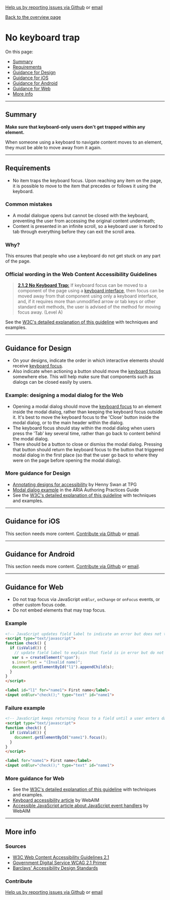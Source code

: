 [Help us by reporting issues via Github](https://github.com/theappbusiness/accessibility-guidelines) or [email](mailto:jeanfrancois@theappbusiness.com)

[Back to the overview page](./../README.md)

# No keyboard trap

On this page:
* [Summary](#summary)
* [Requirements](#requirements)
* [Guidance for Design](#guidance-for-design)
* [Guidance for iOS](#guidance-for-ios)
* [Guidance for Android](#guidance-for-android)
* [Guidance for Web](#guidance-for-web)
* [More info](#more-info)

---

## Summary

**Make sure that keyboard-only users don't get trapped within any element.**

When someone using a keyboard to navigate content moves to an element, they must be able to move away from it again.

---

## Requirements

* No item traps the keyboard focus. Upon reaching any item on the page, it is possible to move to the item that precedes or follows it using the keyboard.

### Common mistakes

* A modal dialogue opens but cannot be closed with the keyboard, preventing the user from accessing the original content underneath;
* Content is presented in an infinite scroll, so a keyboard user is forced to tab through everything before they can exit the scroll area.

### Why?

This ensures that people who use a keyboard do not get stuck on any part of the page.

### Official wording in the Web Content Accessibility Guidelines

> [**2.1.2 No Keyboard Trap:**](https://www.w3.org/TR/UNDERSTANDING-WCAG20/keyboard-operation-trapping.html) If keyboard focus can be moved to a component of the page using a [keyboard interface](https://www.w3.org/TR/UNDERSTANDING-WCAG20/keyboard-operation-trapping.html#keybrd-interfacedef), then focus can be moved away from that component using only a keyboard interface, and, if it requires more than unmodified arrow or tab keys or other standard exit methods, the user is advised of the method for moving focus away. (Level A)

See the [W3C's detailed explanation of this guideline](https://www.w3.org/TR/UNDERSTANDING-WCAG20/keyboard-operation-trapping.html) with techniques and examples.

---

## Guidance for Design

* On your designs, indicate the order in which interactive elements should receive [keyboard focus](./definitions.md#keyboard-focus). 
* Also indicate when actioning a button should move the [keyboard focus](./definitions.md#keyboard-focus) somewhere else.
This will help make sure that components such as dialogs can be closed easily by users.

### Example: designing a modal dialog for the Web

* Opening a modal dialog should move the [keyboard focus](./definitions.md#keyboard-focus) to an element inside the modal dialog, rather than keeping the keyboard focus outside it. It's best to move the keyboard focus to the 'Close' button inside the modal dialog, or to the main header within the dialog.
* The keyboard focus should stay within the modal dialog when users press the 'Tab' key several time, rather than go back to content behind the modal dialog.
* There should be a button to close or dismiss the modal dialog. Pressing that button should return the keyboard focus to the button that triggered modal dialog in the first place (so that the user go back to where they were on the page before opening the modal dialog).

### More guidance for Design

* [Annotating designs for accessibility](https://drive.google.com/file/d/1n0DkLoFydmbNxLisivqHh8xoo467HgBJ/view?usp=sharing) by Henny Swan at TPG
* [Modal dialog example](https://www.w3.org/TR/wai-aria-practices-1.1/examples/dialog-modal/dialog.html) in the ARIA Authoring Practices Guide
* See the [W3C's detailed explanation of this guideline](https://www.w3.org/TR/UNDERSTANDING-WCAG20/keyboard-operation-trapping.html) with techniques and examples.

---

## Guidance for iOS

This section needs more content. [Contribute via Github](https://github.com/theappbusiness/accessibility-guidelines/) or [email](mailto:kane.cheshire@theappbusiness.com).

---

## Guidance for Android

This section needs more content. [Contribute via Github](https://github.com/theappbusiness/accessibility-guidelines/) or [email](mailto:jeanfrancois@theappbusiness.com).

---

## Guidance for Web

* Do not trap focus via JavaScript `onBlur`, `onChange` or `onFocus` events, or other custom focus code.
* Do not embed elements that may trap focus.

### Example

```html
<!-- JavaScript updates field label to indicate an error but does not trap focus -->
<script type="text/javascript">
function check() {
  if (isValid()) {
    // update field label to explain that field is in error but do not trap focus
   var s = createElement("span");
   s.innerText = "(Invalid name)";
   document.getElementById("l1").appendChild(s);
  }
}
</script>

<label id="l1" for="name1"> First name</label>
<input onBlur="check();" type="text" id="name1">  
```

### Failure example

```html
<!-- JavaScript keeps returning focus to a field until a user enters data correctly -->
<script type="text/javascript">
function check() {
  if (isValid()) {
    document.getElementById("name1").focus();
  }
}
</script>

<label for="name1"> First name</label>
<input onBlur="check();" type="text" id="name1">   
```

### More guidance for Web

* See the [W3C's detailed explanation of this guideline](https://www.w3.org/TR/UNDERSTANDING-WCAG20/keyboard-operation-trapping.html) with techniques and examples.
* [Keyboard accessibility article](http://webaim.org/techniques/keyboard/) by WebAIM
* [Accessible JavaScript article about JavaScript event handlers](https://webaim.org/techniques/javascript/eventhandlers) by WebAIM

---

## More info

### Sources

* [W3C Web Content Accessibility Guidelines 2.1](https://www.w3.org/TR/WCAG21/)
* [Government Digital Service WCAG 2.1 Primer](https://alphagov.github.io/wcag-primer/)
* [Barclays' Accessibility Design Standards](https://home.barclays/who-we-are/our-suppliers/our-requirements-of-external-suppliers/)

### Contribute

[Help us by reporting issues via Github](https://github.com/theappbusiness/accessibility-guidelines) or [email](mailto:jeanfrancois@theappbusiness.com)